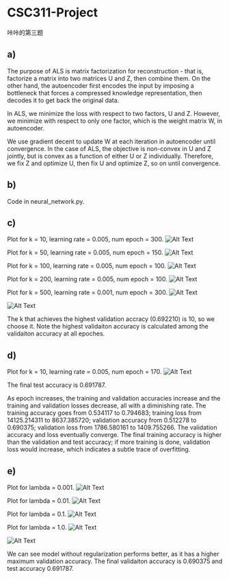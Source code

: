# CSC311-Project
咔咔的第三题

## a)

The purpose of ALS is matrix factorization for reconstruction - that is, factorize a matrix into two matrices U and Z, then combine them. On the other hand, the autoencoder first encodes the input by imposing a bottleneck that forces a compressed knowledge representation, then decodes it to get back the original data.

In ALS, we minimize the loss with respect to two factors, U and Z. However, we minimize with respect to only one factor, which is the weight matrix W, in autoencoder.

We use gradient decent to update W at each iteration in autoencoder until convergence. In the case of ALS, the objective is non-convex in U and Z jointly, but is convex as a function of either U or Z individually. Therefore, we fix Z and optimize U, then fix U and optimize Z, so on until convergence. 


## b)

Code in neural_network.py.


## c)

Plot for k = 10, learning rate = 0.005, num epoch = 300.
![Alt Text](https://github.com/wsxwsx543/CSC311-Project/blob/kaka/starter_code/part_a/images/part_c/k%3D10/plot.png)

Plot for k = 50, learning rate = 0.005, num epoch = 150.
![Alt Text](https://github.com/wsxwsx543/CSC311-Project/blob/kaka/starter_code/part_a/images/part_c/k%3D50/plot.png)

Plot for k = 100, learning rate = 0.005, num epoch = 100.
![Alt Text](https://github.com/wsxwsx543/CSC311-Project/blob/kaka/starter_code/part_a/images/part_c/k%3D100/plot.png)

Plot for k = 200, learning rate = 0.005, num epoch = 100.
![Alt Text](https://github.com/wsxwsx543/CSC311-Project/blob/kaka/starter_code/part_a/images/part_c/k%3D200/plot.png)

Plot for k = 500, learning rate = 0.001, num epoch = 300.
![Alt Text](https://github.com/wsxwsx543/CSC311-Project/blob/kaka/starter_code/part_a/images/part_c/k%3D500/plot.png)

![Alt Text](https://github.com/wsxwsx543/CSC311-Project/blob/kaka/starter_code/part_a/images/part_c/summary.png)

The k that achieves the highest validation accracy (0.692210) is 10, so we choose it. Note the highest validaiton accuracy is calculated among the validaiton accuracy at all epoches.


## d)

Plot for k = 10, learning rate = 0.005, num epoch = 170.
![Alt Text](https://github.com/wsxwsx543/CSC311-Project/blob/kaka/starter_code/part_a/images/part_d/plot.png)

The final test accuracy is 0.691787.

As epoch increases, the training and validation accuracies increase and the training and validation losses decrease, all with a diminishing rate. The training accuracy goes from 0.534117 to 0.794683; training loss from 14125.214311 to 8637.385720; validation accuracy from 0.512278 to 0.690375; validation loss from 1786.580161 to 1409.755266. The validation accuracy and loss eventually converge. The final training accuracy is higher than the validation and test accuracy; if more training is done, validation loss would increase, which indicates a subtle trace of overfitting. 


## e)

Plot for lambda = 0.001.
![Alt Text](https://github.com/wsxwsx543/CSC311-Project/blob/kaka/starter_code/part_a/images/part_e/lambda%3D0dot001/plot.png)

Plot for lambda = 0.01.
![Alt Text](https://github.com/wsxwsx543/CSC311-Project/blob/kaka/starter_code/part_a/images/part_e/lambda%3D0dot01/plot.png)

Plot for lambda = 0.1.
![Alt Text](https://github.com/wsxwsx543/CSC311-Project/blob/kaka/starter_code/part_a/images/part_e/lambda%3D0dot1/plot.png)

Plot for lambda = 1.0.
![Alt Text](https://github.com/wsxwsx543/CSC311-Project/blob/kaka/starter_code/part_a/images/part_e/lambda%3D1/plot.png)

![Alt Text](https://github.com/wsxwsx543/CSC311-Project/blob/kaka/starter_code/part_a/images/part_e/summary.png)

We can see model without regularization performs better, as it has a higher maximum validation accuracy. The final validaiton accuracy is 0.690375 and test accuracy 0.691787.

